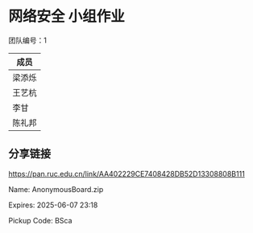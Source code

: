 # 网络安全 小组作业

团队编号：1

| 成员 |
| --- |
| 梁添烁 |
| 王艺杭 |
| 李甘 |
| 陈礼邦 |

## 分享链接

<https://pan.ruc.edu.cn/link/AA402229CE7408428DB52D13308808B111>

Name: AnonymousBoard.zip

Expires: 2025-06-07 23:18

Pickup Code: BSca
